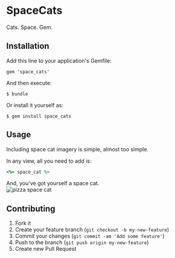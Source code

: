 # SpaceCats

Cats. Space. Gem.

## Installation

Add this line to your application's Gemfile:

    gem 'space_cats'

And then execute:

    $ bundle

Or install it yourself as:

    $ gem install space_cats

## Usage

Including space cat imagery is simple, almost too simple.

In any view, all you need to add is:

```ruby
<%= space_cat %>
```

And, you've got yourself a space cat.   
![pizza space cat](http://24.media.tumblr.com/42181e20797b546c2f842ce8f6bf9f55/tumblr_mmel6b5X5K1r4xjo2o1_250.gif)

## Contributing

1. Fork it
2. Create your feature branch (`git checkout -b my-new-feature`)
3. Commit your changes (`git commit -am 'Add some feature'`)
4. Push to the branch (`git push origin my-new-feature`)
5. Create new Pull Request
